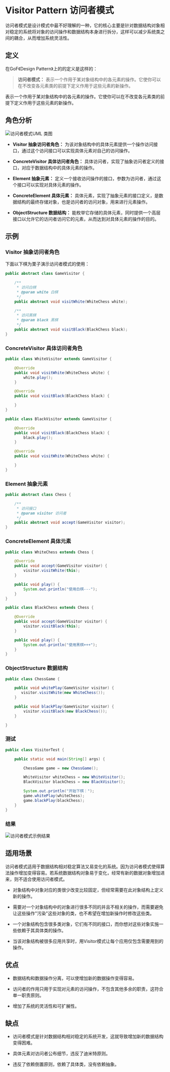 # Visitor Pattern 访问者模式

访问者模式是设计模式中最不好理解的一种，它的核心主要是针对数据结构对象相对稳定的系统将对象的访问操作和数据结构本身进行拆分，这样可以减少系统类之间的耦合，从而增加系统灵活性。

## 定义

在GoF《Design Pattern》上的的定义是这样的：

> **访问者模式：** 表示一个作用于某对象结构中的各元素的操作。它使你可以在不改变各元素类的前提下定义作用于这些元素的新操作。

表示一个作用于某对象结构中的各元素的操作。它使你可以在不改变各元素类的前提下定义作用于这些元素的新操作。

## 角色分析

![访问者模式UML 类图](../../static/visitor.png)

+ **Visitor 抽象访问者角色：** 为该对象结构中的具体元素提供一个操作访问接口，通过这个访问接口可以实现具体元素对自己的访问操作。

+ **ConcreteVisitor 具体访问者角色：** 具体访问者，实现了抽象访问者定义的接口，对应于数据结构中的具体元素的操作。

+ **Element 抽象元素：** 定义一个接收访问操作的接口，参数为访问者，通过这个接口可以实现对具体元素的操作。

+ **ConcreteElement 具体元素：** 具体元素，实现了抽象元素的接口定义，是数据结构的最终存储对象，也是访问者的访问对象，用来进行元素操作。

+ **ObjectStructure 数据结构：** 能枚举它存储的具体元素，同时提供一个高层接口以允许它的访问者访问它的元素，从而达到对具体元素的操作的目的。

## 示例

### Visitor 抽象访问者角色

下面以下棋为栗子演示访问者模式的使用：

```java
public abstract class GameVisitor {

    /**
     * 访问白棋
     * @param white 白棋
     */
    public abstract void visitWhite(WhiteChess white);

    /**
     * 访问黑棋
     * @param black 黑棋
     */
    public abstract void visitBlack(BlackChess black);
}
```

### ConcreteVisitor 具体访问者角色

```java
public class WhiteVisitor extends GameVisitor {

    @Override
    public void visitWhite(WhiteChess white) {
        white.play();
    }

    @Override
    public void visitBlack(BlackChess black) {

    }
}

public class BlackVisitor extends GameVisitor {

    @Override
    public void visitBlack(BlackChess black) {
        black.play();
    }

    @Override
    public void visitWhite(WhiteChess white) {

    }
}

```

### Element 抽象元素

```java
public abstract class Chess {

    /**
     * 访问接口
     * @param visitor 访问者
     */
    public abstract void accept(GameVisitor visitor);
}
```

### ConcreteElement 具体元素

```java
public class WhiteChess extends Chess {

    @Override
    public void accept(GameVisitor visitor) {
        visitor.visitWhite(this);
    }

    public void play() {
        System.out.println("使用白棋---");
    }
}

public class BlackChess extends Chess {

    @Override
    public void accept(GameVisitor visitor) {
        visitor.visitBlack(this);
    }

    public void play() {
        System.out.println("使用黑棋+++");
    }
}
```

### ObjectStructure 数据结构

```java
public class ChessGame {

    public void whitePlay(GameVisitor visitor) {
       visitor.visitWhite(new WhiteChess());
    }

    public void blackPlay(GameVisitor visitor) {
        visitor.visitBlack(new BlackChess());
    }

}
```

### 测试

```java
public class VisitorTest {

    public static void main(String[] args) {

        ChessGame game = new ChessGame();

        WhiteVisitor whiteChess = new WhiteVisitor();
        BlackVisitor blackChess = new BlackVisitor();

        System.out.println("开始下棋：");
        game.whitePlay(whiteChess);
        game.blackPlay(blackChess);
    }
}
```

### 结果

![访问者模式示例结果](../../static/visitor-result.png)

## 适用场景

访问者模式适用于数据结构相对稳定算法又易变化的系统。因为访问者模式使得算法操作增加变得容易。若系统数据结构对象易于变化，经常有新的数据对象增加进来，则不适合使用访问者模式。

+ 对象结构中对象对应的类很少改变比较固定，但经常需要在此对象结构上定义新的操作。

+ 需要对一个对象结构中的对象进行很多不同的并且不相关的操作，而需要避免让这些操作"污染"这些对象的类，也不希望在增加新操作时修改这些类。

+ 一个对象结构包含很多类对象，它们有不同的接口，而你想对这些对象实施一些依赖于其具体类的操作。

+ 当该对象结构被很多应用共享时，用Visitor模式让每个应用仅包含需要用到的操作。

## 优点

+ 数据结构和数据操作分离，可以使增加新的数据操作变得容易。

+ 访问者的作用只用于实现对元素的访问操作，不包含其他多余的职责，这符合单一职责原则。

+ 增加了系统的灵活性和可扩展性。

## 缺点

+ 访问者模式是针对数据结构相对稳定的系统开发，这就导致增加新的数据结构变得困难。

+ 具体元素对访问者公布细节，违反了迪米特原则。

+ 违反了依赖倒置原则，依赖了具体类，没有依赖抽象。